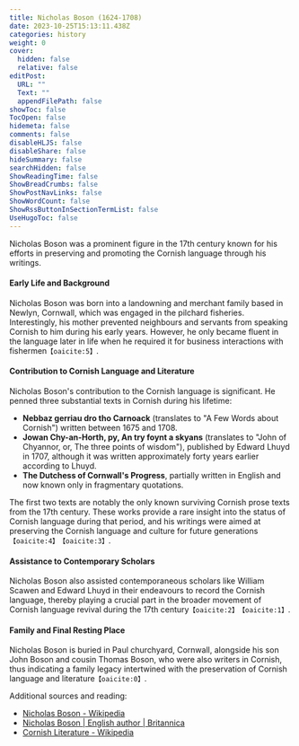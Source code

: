 ```yaml
---
title: Nicholas Boson (1624-1708)
date: 2023-10-25T15:13:11.438Z
categories: history
weight: 0
cover:
  hidden: false
  relative: false
editPost:
  URL: ""
  Text: ""
  appendFilePath: false
showToc: false
TocOpen: false
hidemeta: false
comments: false
disableHLJS: false
disableShare: false
hideSummary: false
searchHidden: false
ShowReadingTime: false
ShowBreadCrumbs: false
ShowPostNavLinks: false
ShowWordCount: false
ShowRssButtonInSectionTermList: false
UseHugoToc: false
---
```



Nicholas Boson was a prominent figure in the 17th century known for his efforts in preserving and promoting the Cornish language through his writings.

#### Early Life and Background
Nicholas Boson was born into a landowning and merchant family based in Newlyn, Cornwall, which was engaged in the pilchard fisheries. Interestingly, his mother prevented neighbours and servants from speaking Cornish to him during his early years. However, he only became fluent in the language later in life when he required it for business interactions with fishermen&#8203;``【oaicite:5】``&#8203;.

#### Contribution to Cornish Language and Literature
Nicholas Boson's contribution to the Cornish language is significant. He penned three substantial texts in Cornish during his lifetime:

- **Nebbaz gerriau dro tho Carnoack** (translates to "A Few Words about Cornish") written between 1675 and 1708.
- **Jowan Chy-an-Horth, py, An try foynt a skyans** (translates to "John of Chyannor, or, The three points of wisdom"), published by Edward Lhuyd in 1707, although it was written approximately forty years earlier according to Lhuyd.
- **The Dutchess of Cornwall's Progress**, partially written in English and now known only in fragmentary quotations.

The first two texts are notably the only known surviving Cornish prose texts from the 17th century. These works provide a rare insight into the status of Cornish language during that period, and his writings were aimed at preserving the Cornish language and culture for future generations&#8203;``【oaicite:4】``&#8203;&#8203;``【oaicite:3】``&#8203;.

#### Assistance to Contemporary Scholars
Nicholas Boson also assisted contemporaneous scholars like William Scawen and Edward Lhuyd in their endeavours to record the Cornish language, thereby playing a crucial part in the broader movement of Cornish language revival during the 17th century&#8203;``【oaicite:2】``&#8203;&#8203;``【oaicite:1】``&#8203;.

#### Family and Final Resting Place
Nicholas Boson is buried in Paul churchyard, Cornwall, alongside his son John Boson and cousin Thomas Boson, who were also writers in Cornish, thus indicating a family legacy intertwined with the preservation of Cornish language and literature&#8203;``【oaicite:0】``&#8203;.

Additional sources and reading:
- [Nicholas Boson - Wikipedia](https://en.wikipedia.org/wiki/Nicholas_Boson)
- [Nicholas Boson | English author | Britannica](https://www.britannica.com/biography/Nicholas-Boson)
- [Cornish Literature - Wikipedia](https://en.wikipedia.org/wiki/Cornish_literature)

